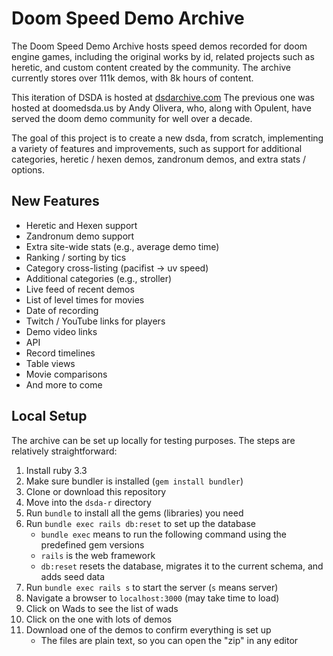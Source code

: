 # Doom Speed Demo Archive

The Doom Speed Demo Archive hosts speed demos recorded for doom engine games,
including the original works by id, related projects such as heretic, and custom
content created by the community.
The archive currently stores over 111k demos, with 8k hours of content.

This iteration of DSDA is hosted at [dsdarchive.com](https://dsdarchive.com)
The previous one was hosted at doomedsda.us by Andy Olivera, who, along with
Opulent, have served the doom demo community for well over a decade.

The goal of this project is to create a new dsda, from scratch, implementing
a variety of features and improvements, such as support for additional
categories, heretic / hexen demos, zandronum demos, and extra stats / options.

## New Features
- Heretic and Hexen support
- Zandronum demo support
- Extra site-wide stats (e.g., average demo time)
- Ranking / sorting by tics
- Category cross-listing (pacifist -> uv speed)
- Additional categories (e.g., stroller)
- Live feed of recent demos
- List of level times for movies
- Date of recording
- Twitch / YouTube links for players
- Demo video links
- API
- Record timelines
- Table views
- Movie comparisons
- And more to come

## Local Setup
The archive can be set up locally for testing purposes. The steps are relatively straightforward:

1) Install ruby 3.3
2) Make sure bundler is installed (`gem install bundler`)
3) Clone or download this repository
4) Move into the `dsda-r` directory
5) Run `bundle` to install all the gems (libraries) you need
6) Run `bundle exec rails db:reset` to set up the database
    - `bundle exec` means to run the following command using the predefined gem versions
    - `rails` is the web framework
    - `db:reset` resets the database, migrates it to the current schema, and adds seed data
7) Run `bundle exec rails s` to start the server (`s` means server)
8) Navigate a browser to `localhost:3000` (may take time to load)
9) Click on Wads to see the list of wads
10) Click on the one with lots of demos
11) Download one of the demos to confirm everything is set up
    - The files are plain text, so you can open the "zip" in any editor
